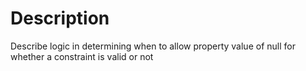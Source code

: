 # Description

Describe logic in determining when to allow property value of null for whether a constraint is valid or not


